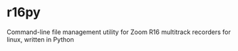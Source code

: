 # r16py

Command-line file management utility for Zoom R16 multitrack recorders for linux, written in Python

